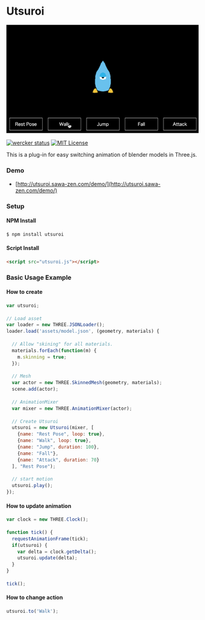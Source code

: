 # Utsuroi

![](./readme.gif)

[![wercker status](https://app.wercker.com/status/22d9500fb5efafae42d17c197a35d120/s/master "wercker status")](https://app.wercker.com/project/byKey/22d9500fb5efafae42d17c197a35d120) [![MIT License](http://img.shields.io/badge/license-MIT-blue.svg?style=flat)](LICENSE)

This is a plug-in for easy switching animation of blender models in Three.js.

### Demo

- [http://utsuroi.sawa-zen.com/demo/](http://utsuroi.sawa-zen.com/demo/)

### Setup

#### NPM Install

```bash
$ npm install utsuroi
```

#### Script Install

```html
<script src="utsuroi.js"></script>
```

### Basic Usage Example

#### How to create

```javascript
var utsuroi;

// Load asset
var loader = new THREE.JSONLoader();
loader.load('assets/model.json', (geometry, materials) {

  // Allow "skining" for all materials.
  materials.forEach(function(m) {
    m.skinning = true;
  });

  // Mesh
  var actor = new THREE.SkinnedMesh(geometry, materials);
  scene.add(actor);

  // AnimationMixer
  var mixer = new THREE.AnimationMixer(actor);

  // Create Utsuroi
  utsuroi = new Utsuroi(mixer, [
    {name: "Rest Pose", loop: true},
    {name: "Walk", loop: true},
    {name: "Jump", duration: 100},
    {name: "Fall"},
    {name: "Attack", duration: 70}
  ], "Rest Pose");

  // start motion
  utsuroi.play();
});
```

#### How to update animation

```javascript
var clock = new THREE.Clock();

function tick() {
  requestAnimationFrame(tick);
  if(utsuroi) {
    var delta = clock.getDelta();
    utsuroi.update(delta);
  }
}

tick();
```

#### How to change action

```javascript
utsuroi.to('Walk');
```
